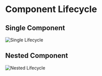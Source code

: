 # Component Lifecycle

## Single Component

<Image src="/image/vue3/single_lifecycle.png" alt="Single Lifecycle" />

## Nested Component

<Image src="/image/vue3/nested_lifecycle.png" alt="Nested Lifecycle" />
